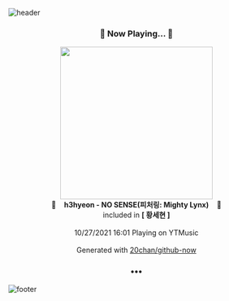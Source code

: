 ![header](https://capsule-render.vercel.app/api?type=wave&height=170&section=header&text=Hi.%20I'm%20SHIFT&fontColor=090707&fontAlignX=45&fontAlignY=65&fontSize=100)

<h3 align="center">🎵 Now Playing... 🎵</h3>
<p align="center">
  <a href="https://music.youtube.com/watch?v=IuxVN-j_msY">
    <img width="300" src="https://lh3.googleusercontent.com/NWyXze4fq4J4ASduWTAAF0i5_h_v9Nf4-5iReFlg5JZ_DgoDQGWdzexDnTlSE6A-_dF7ApzCu2frF_p3">
  </a>
  <br>
  🎵&nbsp&nbsp&nbsp <b>h3hyeon - NO SENSE(피처링: Mighty Lynx)</b> &nbsp&nbsp&nbsp🎵
  <br>
  included in <b>[ 황세현 ]</b>
  
  <br />
  <br />
  10/27/2021 16:01 Playing on YTMusic
  <br />
  <br />
  Generated with <a href="https://github.com/20chan/github-now">20chan/github-now</a>
</p>

<h3 align="center">•••</h3>

![footer](https://capsule-render.vercel.app/api?type=wave&height=150&section=footer)
